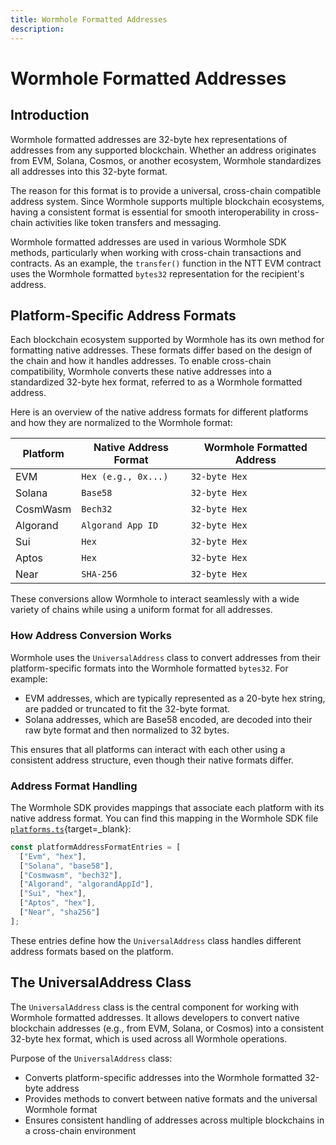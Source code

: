 ```yaml
---
title: Wormhole Formatted Addresses
description: 
---
```


# Wormhole Formatted Addresses

## Introduction

Wormhole formatted addresses are 32-byte hex representations of addresses from any supported blockchain. Whether an address originates from EVM, Solana, Cosmos, or another ecosystem, Wormhole standardizes all addresses into this 32-byte format.

The reason for this format is to provide a universal, cross-chain compatible address system. Since Wormhole supports multiple blockchain ecosystems, having a consistent format is essential for smooth interoperability in cross-chain activities like token transfers and messaging.

Wormhole formatted addresses are used in various Wormhole SDK methods, particularly when working with cross-chain transactions and contracts. As an example, the `transfer()` function in the NTT EVM contract uses the Wormhole formatted `bytes32` representation for the recipient's address.

## Platform-Specific Address Formats

Each blockchain ecosystem supported by Wormhole has its own method for formatting native addresses. These formats differ based on the design of the chain and how it handles addresses. To enable cross-chain compatibility, Wormhole converts these native addresses into a standardized 32-byte hex format, referred to as a Wormhole formatted address.

Here is an overview of the native address formats for different platforms and how they are normalized to the Wormhole format:

| Platform        | Native Address Format            | Wormhole Formatted Address |
|-----------------|----------------------------------|----------------------------|
| EVM             | `Hex (e.g., 0x...) `             | `32-byte Hex`              |
| Solana          | `Base58`                         | `32-byte Hex `             |
| CosmWasm        | `Bech32`                         | `32-byte Hex `             |
| Algorand        | `Algorand App ID `               | `32-byte Hex `             |
| Sui             | `Hex`                            | `32-byte Hex `             |
| Aptos           | `Hex`                            | `32-byte Hex `             |
| Near            | `SHA-256 `                       | `32-byte Hex `             |

These conversions allow Wormhole to interact seamlessly with a wide variety of chains while using a uniform format for all addresses.

### How Address Conversion Works

Wormhole uses the `UniversalAddress` class to convert addresses from their platform-specific formats into the Wormhole formatted `bytes32`. For example:

 - EVM addresses, which are typically represented as a 20-byte hex string, are padded or truncated to fit the 32-byte format.
 - Solana addresses, which are Base58 encoded, are decoded into their raw byte format and then normalized to 32 bytes.

This ensures that all platforms can interact with each other using a consistent address structure, even though their native formats differ.

### Address Format Handling

The Wormhole SDK provides mappings that associate each platform with its native address format. You can find this mapping in the Wormhole SDK file [`platforms.ts`](https://github.com/wormhole-foundation/wormhole-sdk-ts/blob/007f61b27c650c1cf0fada2436f79940dfa4f211/core/base/src/constants/platforms.ts#L93-L102){target=\_blank}:

```typescript
const platformAddressFormatEntries = [
  ["Evm", "hex"],
  ["Solana", "base58"],
  ["Cosmwasm", "bech32"],
  ["Algorand", "algorandAppId"],
  ["Sui", "hex"],
  ["Aptos", "hex"],
  ["Near", "sha256"]
];
```

These entries define how the `UniversalAddress` class handles different address formats based on the platform.

## The UniversalAddress Class

The `UniversalAddress` class is the central component for working with Wormhole formatted addresses. It allows developers to convert native blockchain addresses (e.g., from EVM, Solana, or Cosmos) into a consistent 32-byte hex format, which is used across all Wormhole operations.

Purpose of the `UniversalAddress` class:

 - Converts platform-specific addresses into the Wormhole formatted 32-byte address
 - Provides methods to convert between native formats and the universal Wormhole format
 - Ensures consistent handling of addresses across multiple blockchains in a cross-chain environment

